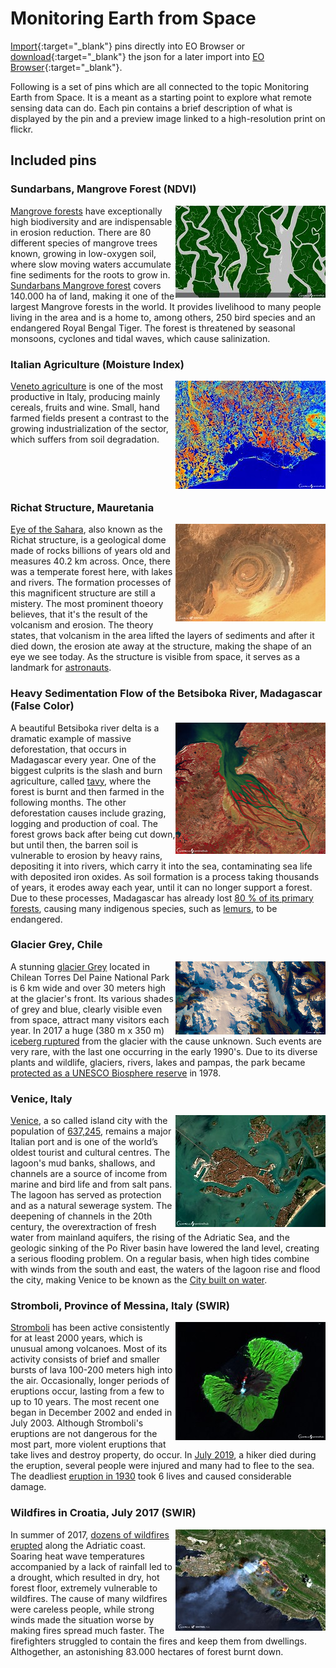 # Monitoring Earth from Space

[Import](https://apps.sentinel-hub.com/eo-browser/?sharedPinsListId=13e23d70-89f8-43fa-9338-95024bb401ec){:target="_blank"} pins directly into EO Browser or [download](Monitoring_Earth_from_Space.json){:target="_blank"} the json for a later import into [EO Browser](https://apps.sentinel-hub.com/eo-browser/?zoom=10&lat=41.9&lng=12.5&themeId=DEFAULT-THEME){:target="_blank"}.

Following is a set of pins which are all connected to the topic Monitoring Earth from Space. It is a meant as a starting point to explore what remote sensing data can do. Each pin contains a brief description of what is displayed by the pin and a preview image linked to a high-resolution print on flickr.

## Included pins 

### Sundarbans, Mangrove Forest (NDVI)
 
[<img src="fig/Sundarbans_thumbnail.jpg" align="right" width="240">](https://www.flickr.com/photos/sentinelhub/50083279617/in/album-72157714991542468/)[Mangrove forests](https://oceanservice.noaa.gov/facts/mangroves.html) have exceptionally high biodiversity and are indispensable in erosion reduction. There are 80 different species of mangrove trees known, growing in low-oxygen soil, where slow moving waters accumulate fine sediments for the roots to grow in. [Sundarbans Mangrove forest](https://whc.unesco.org/en/list/798/) covers 140.000 ha of land, making it one of the largest Mangrove forests in the world. It provides livelihood to many people living in the area and is a home to, among others, 250 bird species and an endangered Royal Bengal Tiger. The forest is threatened by seasonal monsoons, cyclones and tidal waves, which cause salinization. 


### Italian Agriculture (Moisture Index)

[<img src="fig/Italian_Agriculture_thumbnail.jpg" align="right" width="240">](https://www.flickr.com/photos/sentinelhub/50082988756/in/album-72157714991542468/)[Veneto agriculture](https://www.recare-hub.eu/news/45-06-bioforsk) is one of the most productive in Italy, producing mainly cereals, fruits and wine. Small, hand farmed fields present a contrast to the growing industrialization of the sector, which suffers from soil degradation.
<br/>
<br/>
<br/>
<br/>
<br/>

### Richat Structure, Mauretania

[<img src="fig/Richat_Structure_thumbnail.jpg" align="right" width="240">](https://www.flickr.com/photos/sentinelhub/49657367588/in/album-72157714991542468/)[Eye of the Sahara](http://geologyscience.com/gallery/eye-of-the-sahara-or-richat-structure/), also known as the Richat structure, is a geological dome made of rocks billions of years old and measures 40.2 km across. Once, there was a temperate forest here, with lakes and rivers. The formation processes of this magnificent structure are still a mistery. The most prominent thoeory believes, that it's the result of the volcanism and erosion. The theory states, that volcanism in the area lifted the layers of sediments and after it died down, the erosion ate away at the structure, making the shape of an eye we see today. As the structure is visible from space, it serves as a landmark for [astronauts](http://www.lovethesepics.com/2011/04/earths-bulls-eye-the-eye-of-africa-landmark-for-astronauts-14-pics/).


### Heavy Sedimentation Flow of the Betsiboka River, Madagascar (False Color)

[<img src="fig/Betsiboka_River_thumbnail.jpg" align="right" width="240">](https://www.flickr.com/photos/sentinelhub/50082273238/in/album-72157714991542468/)A beautiful Betsiboka river delta is a dramatic example of massive deforestation, that occurs in Madagascar every year. One of the biggest culprits is the slash and burn agriculture, called [tavy](https://www.madamagazine.com/en/english-tavy-kahlschlag-einer-insel/), where the forest is burnt and then farmed in the following months. The other deforestation causes include grazing, logging and production of coal. The forest grows back after being cut down, but until then, the barren soil is vulnerable to erosion by heavy rains, depositing it into rivers, which carry it into the sea, contaminating sea life with deposited iron oxides. As soil formation is a process taking thousands of years, it erodes away each year, until it can no longer support a forest. Due to these processes, Madagascar has already lost [80 % of its primary forests](https://www.eoi.es/blogs/guidopreti/2014/02/04/deforestation-in-madagascar-a-threat-to-its-biodiversity/), causing many indigenous species, such as [lemurs](https://monkeysandmountains.com/lemurs-madagascar/), to be endangered.

### Glacier Grey, Chile

[<img src="fig/Glacier_Grey_thumbnail.jpg" align="right" width="240">](https://www.flickr.com/photos/sentinelhub/49621823051/in/album-72157714991542468/)A stunning [glacier Grey](https://earthobservatory.nasa.gov/images/7802/grey-glacier-chile) located in Chilean Torres Del Paine National Park is 6 km wide and over 30 meters high at the glacier's front. Its various shades of grey and blue, clearly visible even from space, attract many visitors each year. In 2017 a huge (380 m x 350 m) [iceberg ruptured](https://www.theguardian.com/environment/2017/nov/29/large-iceberg-breaks-off-from-grey-glacier-in-southern-chile) from the glacier with the cause unknown. Such events are very rare, with the last one occurring in the early 1990's. Due to its diverse plants and wildlife, glaciers, rivers, lakes and pampas, the park became [protected as a UNESCO Biosphere reserve](http://www.ecocamp.travel/fr/Patagonia/Torres-del-Paine-National-Park) in 1978. 

### Venice, Italy

[<img src="fig/Venice_thumbnail.jpg" align="right" width="240">](https://www.flickr.com/photos/sentinelhub/50083026626/in/album-72157714991542468/)[Venice](https://www.britannica.com/place/Venice/Lagoon-and-tides), a so called island city with the population of [637,245](https://worldpopulationreview.com/world-cities/venice-population/), remains a major Italian port and is one of the world’s oldest tourist and cultural centres. The lagoon's mud banks, shallows, and channels are a source of income from marine and bird life and from salt pans. The lagoon has served as protection and as a natural sewerage system.
The deepening of channels in the 20th century, the overextraction of fresh water from mainland aquifers, the rising of the Adriatic Sea, and the geologic sinking of the Po River basin have lowered the land level, creating a serious flooding problem. On a regular basis, when high tides combine with winds from the south and east, the waters of the lagoon rise and flood the city, making Venice to be known as the [City built on water](https://www.livitaly.com/how-was-venice-built/). 

### Stromboli, Province of Messina, Italy (SWIR)

[<img src="fig/Stromboli_thumbnail.jpg" align="right" width="240">](https://www.flickr.com/photos/sentinelhub/49621823051/in/album-72157714991542468/)[Stromboli](https://www.volcanodiscovery.com/stromboli.html) has been active consistently for at least 2000 years, which is unusual among volcanoes.  Most of its activity consists of brief and smaller bursts of lava 100-200 meters high into the air. Occasionally, longer periods of eruptions occur, lasting from a few to up to 10 years. The most recent one began in December 2002 and ended in July 2003. Although Stromboli's eruptions are not dangerous for the most part, more violent eruptions that take lives and destroy property, do occur. In [July 2019](https://www.bbc.com/news/world-europe-48857422), a hiker died during the eruption, several people were injured and many had to flee to the sea. The deadliest [eruption in 1930](http://www.geo.mtu.edu/volcanoes/boris/mirror/mirrored_html/STROMBOLI-1930.html) took 6 lives and caused considerable damage. 

### Wildfires in Croatia, July 2017 (SWIR)

[<img src="fig/Croatia_Wildfires_thumbnail.jpg" align="right" width="240">](https://www.flickr.com/photos/sentinelhub/49657779548/in/album-72157714991542468/)In summer of 2017, [dozens of wildfires erupted](https://www.channelnewsasia.com/news/world/croatia-fights-dozens-of-fires-along-adriatic-coast-9144906) along the Adriatic coast. Soaring heat wave temperatures accompanied by a lack of rainfall led to a drought, which resulted in dry, hot forest floor, extremely vulnerable to wildfires. The cause of many wildfires were careless people, while strong winds made the situation worse by making fires spread much faster. The firefighters struggled to contain the fires and keep them from dwellings. Althogether, an astonishing 83.000 hectares of forest burnt down. 
